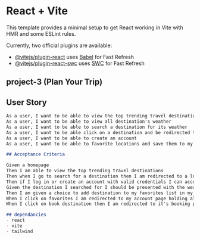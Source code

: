 # React + Vite

This template provides a minimal setup to get React working in Vite with HMR and some ESLint rules.

Currently, two official plugins are available:

- [@vitejs/plugin-react](https://github.com/vitejs/vite-plugin-react/blob/main/packages/plugin-react/README.md) uses [Babel](https://babeljs.io/) for Fast Refresh
- [@vitejs/plugin-react-swc](https://github.com/vitejs/vite-plugin-react-swc) uses [SWC](https://swc.rs/) for Fast Refresh

## project-3 (Plan Your Trip)

## User Story

```md
As a user, I want to be able to view the top trending travel destinations
As a user, I want to be able to view all destination's weather
As a user, I want to be able to search a destination for its weather
As a user, I want to be able click on a destination and be redirected to book a flight 
As a user, I want to be able to create an account
As a user, I want to be able to favorite locations and save them to my account for later

## Acceptance Criteria

Given a homepage 
Then I am able to view the top trending travel destinations
Then when I go to search for a destination then I am redirected to a login/ signup page 
Then if I log in or create an account with valid credentials I can access the destination I searched for
Given the destination I searched for I should be presented with the weather of the destination 
Then I am given a choice to add destination to my favorites list in my account
When I click on favorites I am redirected to my account page holding all of my favorite destinations 
When I click on book destination then I am redirected to it's booking purchase site 

## dependancies 
- react
- vite
- tailwind
